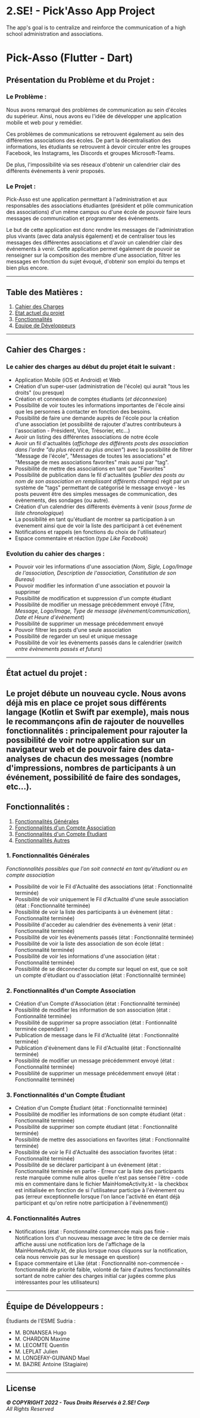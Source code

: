 # 2.SE! - Pick'Asso App Project
The app's goal is to centralize and reinforce the communication of a high school administration and associations.


# Pick-Asso (Flutter - Dart)


## Présentation du Problème et du Projet :
### Le Problème :
Nous avons remarqué des problèmes de communication au sein d'écoles du supérieur. Ainsi, nous avons eu l'idée de développer une application mobile et web pour y remédier.

Ces problèmes de communications se retrouvent également au sein des différentes associations des écoles. De part la décentralisation des informations, les étudiants se retrouvent à devoir circuler entre les groupes Facebook, les Instagrams, les Discords et groupes Microsoft-Teams.

De plus, l'impossibilité via ses réseaux d'obtenir un calendrier clair des différents événements à venir proposés.
### Le Projet :
Pick-Asso est une application permettant à l'administration et aux responsables des associations étudiantes (président et pôle communication des associations) d'un même campus ou d'une école de pouvoir faire leurs messages de communication et programmer des événements.

Le but de cette application est donc rendre les messages de l'administration plus vivants (avec data analysis également) et de centraliser tous les messages des différentes associations et d'avoir un calendrier clair des événements à venir. Cette application permet également de pouvoir se renseigner sur la composition des membre d'une association, filtrer les messages en fonction du sujet évoqué, d'obtenir son emploi du temps et bien plus encore.

-------------------------------------

## Table des Matières :
1. [Cahier des Charges](#cahier-des-charges)
2. [Etat actuel du projet](#etat-du-projet)
3. [Fonctionnalités](#fonctionnalites)
4. [Equipe de Développeurs](#team)

-------------------------------------

<a name="cahier-des-charges"></a>
## Cahier des Charges :
### Le cahier des charges au début du projet était le suivant :
- Application Mobile (iOS et Android) et Web
- Création d'un super-user (administration de l'école) qui aurait "tous les droits" (ou presque)
- Création et connexion de comptes étudiants (*et déconnexion*)
- Possibilité de voir toutes les informations importantes de l'école ainsi que les personnes à contacter en fonction des besoins.
- Possibilité de faire une demande auprès de l'école pour la création d'une association (et possibilité de rajouter d'autres contributeurs à l'association - Président, Vice, Trésorier, etc...)
- Avoir un listing des différentes associations de notre école
- Avoir un fil d'actualités (*affichage des différents posts des association dans l'ordre "du plus récent au plus ancien"*) avec la possibilité de filtrer "Message de l'école",  "Messages de toutes les associations" et "Message de mes associations favorites" mais aussi par "tag".
- Possibilité de mettre des associations en tant que "Favorites"
- Possibilité de publication dans le fil d'actualités (*publier des posts au nom de son association en remplissant différents champs*) régit par un système de "tags" permettant de catégorisé le message envoyé - les posts peuvent être des simples messages de communication, des évènements, des sondages (ou autre).
- Création d'un calendrier des différents évèments à venir (*sous forme de liste chronologique*)
- La possibilité en tant qu'étudiant de montrer sa participation à un évenement ainsi que de voir la liste des participant à cet événement
- Notifications et rappels (en fonctions du choix de l'utilisateur)
- Espace commentaire et réaction (*type Like Facebook*)
### Evolution du cahier des charges :
- Pouvoir voir les informations d'une association (*Nom, Sigle, Logo/Image de l'association, Description de l'association, Constitution de son Bureau*)
- Pouvoir modifier les information d'une association et pouvoir la supprimer 
- Possibilité de modification et suppression d'un compte étudiant
- Possibilité de modifier un message précédemment envoyé (*Titre, Message, Logo/Image, Type de message (évènement/communication), Date et Heure d'évènement*)
- Possibilité de supprimer un message précédemment envoyé
- Pouvoir filtrer les posts d'une seule association
- Possibilité de regarder un seul et unique message
- Possibilité de voir les évènements passés dans le calendrier (*switch entre évènements passés et futurs*)

-------------------------------------

<a name="etat-du-projet"></a>
## État actuel du projet :
Le projet débute un nouveau cycle. Nous avons déjà mis en place ce projet sous différents langage (Kotlin et Swift par exemple), mais nous le recommançons afin de rajouter de nouvelles fonctionnalités : principalement pour rajouter la possibilité de voir notre application sur un navigateur web et de pouvoir faire des data-analyses de chacun des messages (nombre d'impressions, nombres de participants à un événement, possibilité de faire des sondages, etc...).
-------------------------------------

<a name="fonctionnalites"></a>
## Fonctionnalités :
1. [Fonctionnalités Générales](#general)
2. [Fonctionnalités d'un Compte Association](#compte-asso)
3. [Fonctionnalités d'un Compte Étudiant](#compte-etudiant)
4. [Fonctionnalités Autres](#autres)
<a name="general"></a>
### 1.  Fonctionnalités Générales
*Fonctionnalités possibles que l'on soit connecté en tant qu'étudiant ou en compte association*
- Possibilité de voir le Fil d'Actualité des associations (état : Fonctionnalité terminée)
- Possibilité de voir uniquement le Fil d'Actualité d'une seule association (état : Fonctionnalité terminée)
- Possibilité de voir la liste des participants à un évènement (état : Fonctionnalité terminée)
- Possibilité d'acceder au calendrier des évènements à venir (état : Fonctionnalité terminée)
- Possibilité de voir les évènements passés (état : Fonctionnalité terminée)
- Possibilité de voir la liste des association de son école (état : Fonctionnalité terminée)
- Possibilité de voir les informations d'une association (état : Fonctionnalité terminée)
- Possibilité de se déconnecter du compte sur lequel on est, que ce soit un compte d'étudiant ou d'association (état : Fonctionnalité terminée)
<a name="compte-asso"></a>
### 2.  Fonctionnalités d'un Compte Association
- Création d'un Compte d'Association (état : Fonctionnalité terminée)
- Possibilité de modifier les information de son association (état : Fontionnalité terminée)
- Possibilité de supprimer sa propre association (état : Fontionnalité terminée cependant )
- Publication de message dans le Fil d'Actualité (état : Fonctionnalité terminée)
- Publication d'évènement dans le Fil d'Actualité (état : Fonctionnalité terminée)
- Possibilité de modifier un message précédemment envoyé (état : Fonctionnalité terminée)
- Possibliité de supprimer un message précédemment envoyé (état : Fonctionnalité terminée)
<a name="compte-etudiant"></a>
### 3.  Fonctionnalités d'un Compte Étudiant
- Création d'un Compte Étudiant (état : Fonctionnalité terminée)
- Possibilité de modifier les informations de son compte étudiant (état : Fonctionnalité terminée)
- Possibilité de supprimer son compte étudiant (état : Fonctionnalité terminée)
- Possibilité de mettre des associations en favorites (état : Fonctionnalité terminée)
- Possibilité de voir le Fil d'Actualité des association favorites (état : Fonctionnalité terminée)
- Possibilité de se déclarer participant à un évènement (état : Fonctionnalité terminée en partie - Erreur car la liste des participants reste marquée comme nulle alros quelle n'est pas sensée l'être - code mis en commentaire dans le fichier MainHomeActivity.kt - la checkbox est initialisée en fonction de si l'utilisateur participe à l'évènement ou pas (erreur exceptionnelle lorsque l'on lance l'activité en étant déjà participant et qu'on retire notre participation à l'évènemment))
<a name="autres"></a>
### 4.  Fonctionnalités Autres
- Notifications (état : Fonctionnalité commencée mais pas finie - Notification lors d'un nouveau message avec le titre de ce dernier mais affiche aussi une notification lors de l'affichage de la MainHomeActivity.kt, de plus lorsque nous cliquons sur la notification, cela nous renvoie pas sur le message en question)
- Espace commentaire et Like (état : Fonctionnalité non-commencée - fonctionnalité de priorité faible, volonté de faire d'autres fonctionnalités sortant de notre cahier des charges initial car jugées comme plus intéressantes pour les utilisateurs)

-------------------------------------

<a name="team"></a>
## Équipe de Développeurs :
Étudiants de l'ESME Sudria :
  - M. BONANSEA Hugo
  - M. CHARDON Maxime
  - M. LECOMTE Quentin
  - M. LEPLAT Julien
  - M. LONGEFAY-GUINAND Mael
  - M. BAZIRE Antoine (Stagiaire)

-------------------------------------

## License
***© COPYRIGHT 2022 - Tous Droits Réservés à 2.SE! Corp***  
*All Rights Reserved*



<!--
A few resources to get you started if this is your first Flutter project:
- [Lab: Write your first Flutter app](https://docs.flutter.dev/get-started/codelab)
- [Cookbook: Useful Flutter samples](https://docs.flutter.dev/cookbook)
For help getting started with Flutter development, view the [online documentation](https://docs.flutter.dev/), which offers tutorials, samples, guidance on mobile development, and a full API reference.
-->
